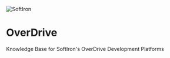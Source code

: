 ![SoftIron](https://cdn-media.softiron.com/images/softiron-logo.svg)

# OverDrive
Knowledge Base for SoftIron's OverDrive Development Platforms
